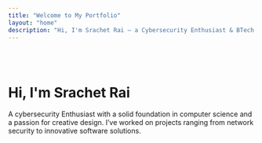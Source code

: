 ```yaml
---
title: "Welcome to My Portfolio"
layout: "home"
description: "Hi, I'm Srachet Rai – a Cybersecurity Enthusiast & BTech CSE. Welcome to my portfolio!"
---
```

<br></br>
  <h1 class="text-5xl font-bold mb-8 text-center">Hi, I'm Srachet Rai</h1>
  A cybersecurity Enthusiast with a solid foundation in computer science and a passion for creative design. I’ve worked on projects ranging from network security to innovative software solutions.


<!-- ## Gallery

{{< figure src="/projects/preview.png" alt="Project 1" class="rounded-lg shadow-lg" >}}
{{< figure src="/projects/preview.png" alt="Project 2" class="rounded-lg shadow-lg" >}}
{{< figure src="/projects/preview.png" alt="Project 3" class="rounded-lg shadow-lg" >}} -->

